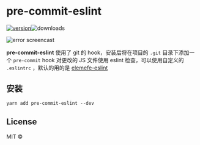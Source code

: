 # pre-commit-eslint

[![version](https://img.shields.io/github/release/wxiaoming/pre-commmit-eslint.svg?style=flat-square)](https://github.com/wxiaoming/pre-commit-eslint/releases)![downloads](https://img.shields.io/github/downloads/wxiaoming/pre-commit-eslint/total.svg?style=flat-square)

![error screencast](http://7xv1ia.com1.z0.glb.clouddn.com/github/pre-commit-eslintscreenshot-error.png)

**pre-commit-eslint** 使用了 git 的 hook，安装后将在项目的 `.git` 目录下添加一个 `pre-commit` hook 对更改的 JS 文件使用 eslint 检查，可以使用自定义的 `.eslintrc` ，默认的用的是 [elemefe-eslint](https://github.com/ElemeFE/eslint-config-elemefe)

## 安装
`yarn add pre-commit-eslint --dev`

## License
MIT &copy;
